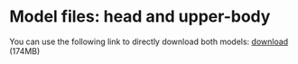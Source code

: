 # Model files: head and upper-body

You can use the following link to directly download both models: [download](http://www.uco.es/~in1majim/research/files/people-models-mat.tgz) (174MB)
